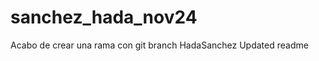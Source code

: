 # sanchez_hada_nov24

<pr>Acabo de crear una rama con git branch HadaSanchez</pr>
<pr>Updated readme</pr>


